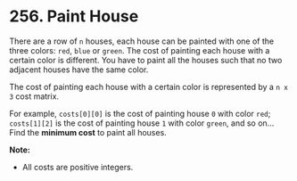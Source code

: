 # 256. Paint House

There are a row of `n` houses, each house can be painted with one of the three colors: `red`, `blue` or `green`. The cost of painting each house with a certain color is different. You have to paint all the houses such that no two adjacent houses have the same color.

The cost of painting each house with a certain color is represented by a `n x 3` cost matrix. 

For example, `costs[0][0]` is the cost of painting house `0` with color `red`; `costs[1][2]` is the cost of painting house `1` with color `green`, and so on... Find the **minimum cost** to paint all houses.

**Note:**
- All costs are positive integers.
